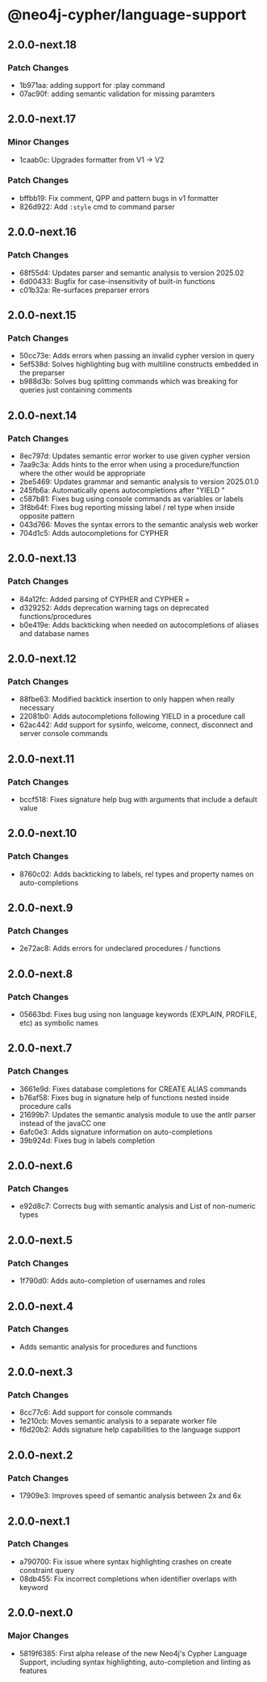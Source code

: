 # @neo4j-cypher/language-support

## 2.0.0-next.18

### Patch Changes

- 1b971aa: adding support for :play command
- 07ac90f: adding semantic validation for missing paramters

## 2.0.0-next.17

### Minor Changes

- 1caab0c: Upgrades formatter from V1 -> V2

### Patch Changes

- bffbb19: Fix comment, QPP and pattern bugs in v1 formatter
- 826d922: Add `:style` cmd to command parser

## 2.0.0-next.16

### Patch Changes

- 68f55d4: Updates parser and semantic analysis to version 2025.02
- 6d00433: Bugfix for case-insensitivity of built-in functions
- c01b32a: Re-surfaces preparser errors

## 2.0.0-next.15

### Patch Changes

- 50cc73e: Adds errors when passing an invalid cypher version in query
- 5ef538d: Solves highlighting bug with multiline constructs embedded in the preparser
- b988d3b: Solves bug splitting commands which was breaking for queries just containing comments

## 2.0.0-next.14

### Patch Changes

- 8ec797d: Updates semantic error worker to use given cypher version
- 7aa9c3a: Adds hints to the error when using a procedure/function where the other would be appropriate
- 2be5469: Updates grammar and semantic analysis to version 2025.01.0
- 245fb6a: Automatically opens autocompletions after "YIELD "
- c587b81: Fixes bug using console commands as variables or labels
- 3f8b64f: Fixes bug reporting missing label / rel type when inside opposite pattern
- 043d766: Moves the syntax errors to the semantic analysis web worker
- 704d1c5: Adds autocompletions for CYPHER <version>

## 2.0.0-next.13

### Patch Changes

- 84a12fc: Added parsing of CYPHER <version> and CYPHER <optionName> = <value>
- d329252: Adds deprecation warning tags on deprecated functions/procedures
- b0e419e: Adds backticking when needed on autocompletions of aliases and database names

## 2.0.0-next.12

### Patch Changes

- 88fbe63: Modified backtick insertion to only happen when really necessary
- 22081b0: Adds autocompletions following YIELD in a procedure call
- 62ac442: Add support for sysinfo, welcome, connect, disconnect and server console commands

## 2.0.0-next.11

### Patch Changes

- bccf518: Fixes signature help bug with arguments that include a default value

## 2.0.0-next.10

### Patch Changes

- 8760c02: Adds backticking to labels, rel types and property names on auto-completions

## 2.0.0-next.9

### Patch Changes

- 2e72ac8: Adds errors for undeclared procedures / functions

## 2.0.0-next.8

### Patch Changes

- 05663bd: Fixes bug using non language keywords (EXPLAIN, PROFILE, etc) as symbolic names

## 2.0.0-next.7

### Patch Changes

- 3661e9d: Fixes database completions for CREATE ALIAS commands
- b76af58: Fixes bug in signature help of functions nested inside procedure calls
- 21699b7: Updates the semantic analysis module to use the antlr parser instead of the javaCC one
- 6afc0e3: Adds signature information on auto-completions
- 39b924d: Fixes bug in labels completion

## 2.0.0-next.6

### Patch Changes

- e92d8c7: Corrects bug with semantic analysis and List of non-numeric types

## 2.0.0-next.5

### Patch Changes

- 1f790d0: Adds auto-completion of usernames and roles

## 2.0.0-next.4

### Patch Changes

- Adds semantic analysis for procedures and functions

## 2.0.0-next.3

### Patch Changes

- 8cc77c6: Add support for console commands
- 1e210cb: Moves semantic analysis to a separate worker file
- f6d20b2: Adds signature help capabilities to the language support

## 2.0.0-next.2

### Patch Changes

- 17909e3: Improves speed of semantic analysis between 2x and 6x

## 2.0.0-next.1

### Patch Changes

- a790700: Fix issue where syntax highlighting crashes on create constraint query
- 08db455: Fix incorrect completions when identifier overlaps with keyword

## 2.0.0-next.0

### Major Changes

- 5819f6385: First alpha release of the new Neo4j's Cypher Language Support, including syntax highlighting, auto-completion and linting as features
